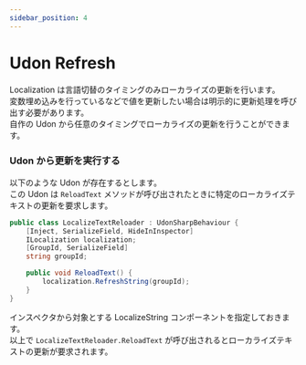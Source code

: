 ```yaml
---
sidebar_position: 4
---
```


# Udon Refresh

Localization は言語切替のタイミングのみローカライズの更新を行います。  
変数埋め込みを行っているなどで値を更新したい場合は明示的に更新処理を呼び出す必要があります。  
自作の Udon から任意のタイミングでローカライズの更新を行うことができます。  

### Udon から更新を実行する

以下のような Udon が存在するとします。  
この Udon は `ReloadText` メソッドが呼び出されたときに特定のローカライズテキストの更新を要求します。  

```csharp
public class LocalizeTextReloader : UdonSharpBehaviour {
    [Inject, SerializeField, HideInInspector]
    ILocalization localization;
    [GroupId, SerializeField]
    string groupId;

    public void ReloadText() {
        localization.RefreshString(groupId);
    }
}
```

インスペクタから対象とする LocalizeString コンポーネントを指定しておきます。  
以上で `LocalizeTextReloader.ReloadText` が呼び出されるとローカライズテキストの更新が要求されます。
